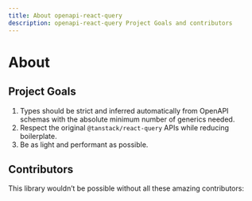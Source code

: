 ```yaml
---
title: About openapi-react-query
description: openapi-react-query Project Goals and contributors
---
```

<script setup>
  import { VPTeamMembers } from 'vitepress/theme';
  import contributors from '../data/contributors.json';
</script>

# About

## Project Goals

1. Types should be strict and inferred automatically from OpenAPI schemas with the absolute minimum number of generics needed.
2. Respect the original `@tanstack/react-query` APIs while reducing boilerplate.
3. Be as light and performant as possible.

## Contributors

This library wouldn’t be possible without all these amazing contributors:

<VPTeamMembers size="small" :members="contributors['openapi-react-query']" />


